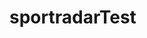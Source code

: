 # sportradarTest
<!-- Hello,
that is the sample file of how the test excersise could be solved. That one is basing on in memory database from python to handle the issues. 
Of course it is not compleated as there should be some additional error handlers for instance for score below zero, update of score that is lower than previous, other table with Team Names to make sure the values are correct etc. 
But to show how solution could work I think that is enough. 

HOW TO USE IT:
run init.py
uncomment and use any of the three functions (startNewGame, updateScore, finishGame) with your parameters having in mind there is no error handling and exceptions in case incorrect input -->
